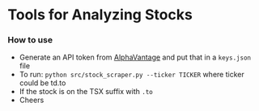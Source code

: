 # Tools for Analyzing Stocks

### How to use
* Generate an API token from [AlphaVantage](https://www.alphavantage.co/support/#api-key) and put that in a `keys.json` file
* To run: `python src/stock_scraper.py --ticker TICKER` where ticker could be td.to
* If the stock is on the TSX suffix with `.to`
* Cheers